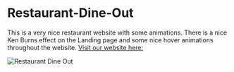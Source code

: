 # Restaurant-Dine-Out
This is a very nice restaurant website with some animations. There is a nice Ken Burns effect on the Landing page and some nice hover animations throughout the website. [Visit our website here:](https://lm32.github.io/Restaurant-Dine-Out/#home)

![Restaurant Dine Out](https://user-images.githubusercontent.com/15805086/142252496-6951d117-c5bc-4522-9dcf-430673bdeaa2.jpg)

